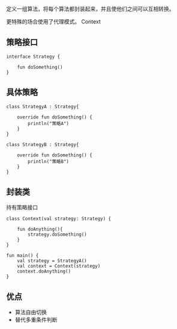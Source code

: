 
定义一组算法，将每个算法都封装起来，并且使他们之间可以互相转换。

更特殊的场合使用了代理模式。
Context


## 策略接口
```
interface Strategy {

    fun doSomething()
}
```

## 具体策略
```
class StrategyA : Strategy{

    override fun doSomething() {
        println("策略A")
    }
}
```

```
class StrategyB : Strategy{

    override fun doSomething() {
        println("策略B")
    }
}
```


## 封装类
持有策略接口
```
class Context(val strategy: Strategy) {

    fun doAnything(){
        strategy.doSomething()
    }
}
```

```
fun main() {
    val strategy = StrategyA()
    val context = Context(strategy)
    context.doAnything()
}
```


## 优点
- 算法自由切换
- 替代多重条件判断